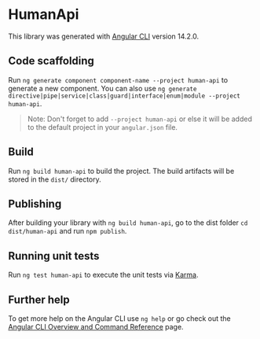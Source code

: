 # HumanApi

This library was generated with [Angular CLI](https://github.com/angular/angular-cli) version 14.2.0.

## Code scaffolding

Run `ng generate component component-name --project human-api` to generate a new component. You can also use `ng generate directive|pipe|service|class|guard|interface|enum|module --project human-api`.
> Note: Don't forget to add `--project human-api` or else it will be added to the default project in your `angular.json` file. 

## Build

Run `ng build human-api` to build the project. The build artifacts will be stored in the `dist/` directory.

## Publishing

After building your library with `ng build human-api`, go to the dist folder `cd dist/human-api` and run `npm publish`.

## Running unit tests

Run `ng test human-api` to execute the unit tests via [Karma](https://karma-runner.github.io).

## Further help

To get more help on the Angular CLI use `ng help` or go check out the [Angular CLI Overview and Command Reference](https://angular.io/cli) page.
